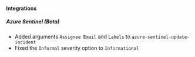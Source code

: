 #### Integrations
##### Azure Sentinel (Beta)
- Added arguments `Assignee Email` and `Labels` to `azure-sentinel-update-incident`
- Fixed the `Informal` severity option to `Informational`